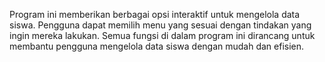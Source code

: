 Program ini memberikan berbagai opsi interaktif untuk mengelola data siswa. Pengguna dapat memilih menu yang sesuai dengan tindakan yang ingin mereka lakukan. 
Semua fungsi di dalam program ini dirancang untuk membantu pengguna mengelola data siswa dengan mudah dan efisien.
